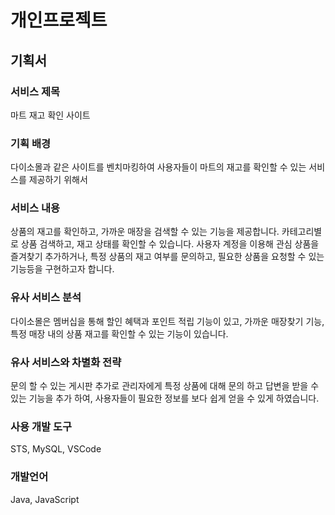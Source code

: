 # 개인프로젝트


## 기획서

### 서비스 제목

마트 재고 확인 사이트

### 기획 배경

다이소몰과 같은 사이트를 벤치마킹하여
사용자들이 마트의 재고를 확인할 수 있는 서비스를 제공하기 위해서

### 서비스 내용

상품의 재고를 확인하고, 가까운 매장을 검색할 수 있는 기능을 제공합니다.
카테고리별로 상품 검색하고, 재고 상태를 확인할 수 있습니다.
사용자 계정을 이용해 관심 상품을 즐겨찾기 추가하거나, 특정 상품의 재고 여부를 문의하고, 필요한 상품을 요청할 수 있는 기능등을 구현하고자 합니다.

### 유사 서비스 분석

다이소몰은 멤버십을 통해 할인 혜택과 포인트 적립 기능이 있고,
가까운 매장찾기 기능, 특정 매장 내의 상품 재고를 확인할 수 있는 기능이 있습니다.

### 유사 서비스와 차별화 전략

문의 할 수 있는 게시판 추가로 관리자에게 특정 상품에 대해 문의 하고 답변을 받을 수 있는 기능을 추가 하여, 사용자들이 필요한 정보를 보다 쉽게 얻을 수 있게 하였습니다.

### 사용 개발 도구

STS, MySQL, VSCode

### 개발언어

Java, JavaScript